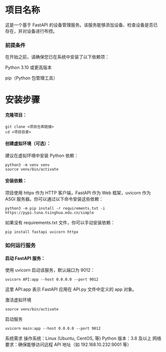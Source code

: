 # 项目名称

这是一个基于 FastAPI 的设备管理服务。该服务能够添加设备、检查设备是否已存在，并对设备进行布控。

### 前提条件
在开始之前，请确保您已在系统中安装了以下依赖项：

Python 3.10 或更高版本

pip（Python 包管理工具）

# 安装步骤

#### 克隆项目：
```
git clone <项目仓库链接>
cd <项目目录>
```


#### 创建虚拟环境（可选）：

建议在虚拟环境中安装 Python 依赖：

```
python3 -m venv venv
source venv/bin/activate
```

#### 安装依赖：
项目使用 httpx 作为 HTTP 客户端，FastAPI 作为 Web 框架，uvicorn 作为 ASGI 服务器。你可以通过以下命令安装这些依赖：
```
python3 -m pip install -r requirements.txt -i https://pypi.tuna.tsinghua.edu.cn/simple
```

如果没有 requirements.txt 文件，你可以手动安装依赖：


```
pip install fastapi uvicorn httpx
```

### 如何运行服务

#### 启动 FastAPI 服务：

使用 uvicorn 启动该服务，默认端口为 9012：

`uvicorn API:app --host 0.0.0.0 --port 9012`

这里 API:app 表示 FastAPI 应用在 API.py 文件中定义的 app 对象。



激活虚拟环境

`source venv/bin/activate`

启动服务

`uvicorn main:app --host 0.0.0.0 --port 9012`

系统需求 操作系统：Linux (Ubuntu, CentOS, 等)
Python 版本：3.8 及以上
网络要求：确保能够访问远程 API 地址（如 192.168.10.232:9001 等）

